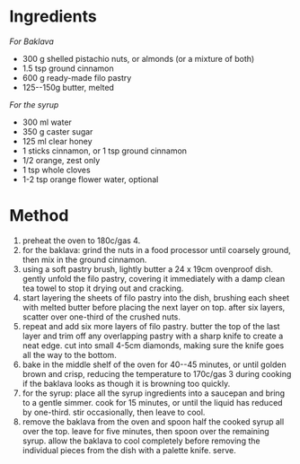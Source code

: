 # Ingredients

*For Baklava*

-   300 g shelled pistachio nuts, or almonds (or a mixture of both)
-   1.5 tsp ground cinnamon
-   600 g ready-made filo pastry
-   125--150g butter, melted

*For the syrup*

-   300 ml water
-   350 g caster sugar
-   125 ml clear honey
-   1 sticks cinnamon, or 1 tsp ground cinnamon
-   1/2 orange, zest only
-   1 tsp whole cloves
-   1-2 tsp orange flower water, optional

# Method

1.  preheat the oven to 180c/gas 4.
2.  for the baklava: grind the nuts in a food processor until coarsely ground, then mix in the ground cinnamon.
3.  using a soft pastry brush, lightly butter a 24 x 19cm ovenproof dish. gently unfold the filo pastry, covering it immediately with a damp clean tea towel to stop it drying out and cracking.
4.  start layering the sheets of filo pastry into the dish, brushing each sheet with melted butter before placing the next layer on top. after six layers, scatter over one-third of the crushed nuts.
5.  repeat and add six more layers of filo pastry. butter the top of the last layer and trim off any overlapping pastry with a sharp knife to create a neat edge. cut into small 4-5cm diamonds, making sure the knife goes all the way to the bottom.
6.  bake in the middle shelf of the oven for 40--45 minutes, or until golden brown and crisp, reducing the temperature to 170c/gas 3 during cooking if the baklava looks as though it is browning too quickly.
7.  for the syrup: place all the syrup ingredients into a saucepan and bring to a gentle simmer. cook for 15 minutes, or until the liquid has reduced by one-third. stir occasionally, then leave to cool.
8.  remove the baklava from the oven and spoon half the cooked syrup all over the top. leave for five minutes, then spoon over the remaining syrup. allow the baklava to cool completely before removing the individual pieces from the dish with a palette knife. serve.

